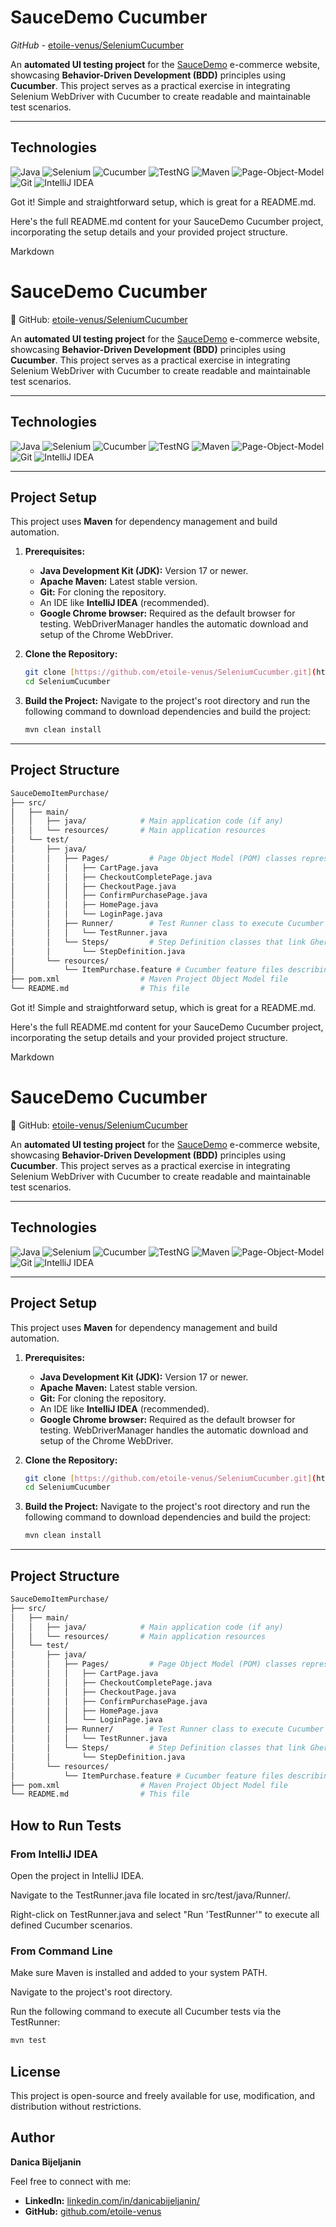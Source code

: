 # SauceDemo Cucumber

*GitHub* - [etoile-venus/SeleniumCucumber](https://github.com/etoile-venus/SeleniumCucumber)

An **automated UI testing project** for the [SauceDemo](https://www.saucedemo.com/) e-commerce website, showcasing **Behavior-Driven Development (BDD)** principles using **Cucumber**. This project serves as a practical exercise in integrating Selenium WebDriver with Cucumber to create readable and maintainable test scenarios.

---

## Technologies

![Java](https://img.shields.io/badge/Java-007396?style=for-the-badge&logo=java&logoColor=white)
![Selenium](https://img.shields.io/badge/Selenium-%2343B02A?style=for-the-badge&logo=selenium&logoColor=white)
![Cucumber](https://img.shields.io/badge/Cucumber-207E2E?style=for-the-badge&logo=cucumber&logoColor=white)
![TestNG](https://img.shields.io/badge/TestNG-B22222?style=for-the-badge&logo=testng&logoColor=white)
![Maven](https://img.shields.io/badge/Maven-C71A36?style=for-the-badge&logo=apache-maven&logoColor=white)
![Page-Object-Model](https://img.shields.io/badge/Page--Object--Model-68655F?style=for-the-badge)
![Git](https://img.shields.io/badge/Git-F05032?style=for-the-badge&logo=git&logoColor=white)
![IntelliJ IDEA](https://img.shields.io/badge/IntelliJ_IDEA-000000?style=for-the-badge&logo=intellij-idea&logoColor=white)

Got it! Simple and straightforward setup, which is great for a README.md.

Here's the full README.md content for your SauceDemo Cucumber project, incorporating the setup details and your provided project structure.

Markdown

# SauceDemo Cucumber

🔗 GitHub: [etoile-venus/SeleniumCucumber](https://github.com/etoile-venus/SeleniumCucumber)

An **automated UI testing project** for the [SauceDemo](https://www.saucedemo.com/) e-commerce website, showcasing **Behavior-Driven Development (BDD)** principles using **Cucumber**. This project serves as a practical exercise in integrating Selenium WebDriver with Cucumber to create readable and maintainable test scenarios.

---

## Technologies

![Java](https://img.shields.io/badge/Java-007396?style=for-the-badge&logo=java&logoColor=white)
![Selenium](https://img.shields.io/badge/Selenium-%2343B02A?style=for-the-badge&logo=selenium&logoColor=white)
![Cucumber](https://img.shields.io/badge/Cucumber-207E2E?style=for-the-badge&logo=cucumber&logoColor=white)
![TestNG](https://img.shields.io/badge/TestNG-B22222?style=for-the-badge&logo=testng&logoColor=white)
![Maven](https://img.shields.io/badge/Maven-C71A36?style=for-the-badge&logo=apache-maven&logoColor=white)
![Page-Object-Model](https://img.shields.io/badge/Page--Object--Model-68655F?style=for-the-badge)
![Git](https://img.shields.io/badge/Git-F05032?style=for-the-badge&logo=git&logoColor=white)
![IntelliJ IDEA](https://img.shields.io/badge/IntelliJ_IDEA-000000?style=for-the-badge&logo=intellij-idea&logoColor=white)

---

## Project Setup

This project uses **Maven** for dependency management and build automation.

1.  **Prerequisites:**
    * **Java Development Kit (JDK):** Version 17 or newer.
    * **Apache Maven:** Latest stable version.
    * **Git:** For cloning the repository.
    * An IDE like **IntelliJ IDEA** (recommended).
    * **Google Chrome browser:** Required as the default browser for testing. WebDriverManager handles the automatic download and setup of the Chrome WebDriver.

2.  **Clone the Repository:**

    ```bash
    git clone [https://github.com/etoile-venus/SeleniumCucumber.git](https://github.com/etoile-venus/SeleniumCucumber.git)
    cd SeleniumCucumber
    ```

3.  **Build the Project:**
    Navigate to the project's root directory and run the following command to download dependencies and build the project:

    ```bash
    mvn clean install
    ```

---

## Project Structure

```bash
SauceDemoItemPurchase/
├── src/
│   ├── main/
│   │   ├── java/            # Main application code (if any)
│   │   └── resources/       # Main application resources
│   └── test/
│       ├── java/
│       │   ├── Pages/         # Page Object Model (POM) classes representing UI pages (e.g., LoginPage, HomePage)
│       │   │   ├── CartPage.java
│       │   │   ├── CheckoutCompletePage.java
│       │   │   ├── CheckoutPage.java
│       │   │   ├── ConfirmPurchasePage.java
│       │   │   ├── HomePage.java
│       │   │   └── LoginPage.java
│       │   ├── Runner/        # Test Runner class to execute Cucumber features
│       │   │   └── TestRunner.java
│       │   └── Steps/         # Step Definition classes that link Gherkin steps to Java code
│       │       └── StepDefinition.java
│       └── resources/
│           └── ItemPurchase.feature # Cucumber feature files describing test scenarios in Gherkin
├── pom.xml                  # Maven Project Object Model file
└── README.md                # This file
```
Got it! Simple and straightforward setup, which is great for a README.md.

Here's the full README.md content for your SauceDemo Cucumber project, incorporating the setup details and your provided project structure.

Markdown

# SauceDemo Cucumber

🔗 GitHub: [etoile-venus/SeleniumCucumber](https://github.com/etoile-venus/SeleniumCucumber)

An **automated UI testing project** for the [SauceDemo](https://www.saucedemo.com/) e-commerce website, showcasing **Behavior-Driven Development (BDD)** principles using **Cucumber**. This project serves as a practical exercise in integrating Selenium WebDriver with Cucumber to create readable and maintainable test scenarios.

---

## Technologies

![Java](https://img.shields.io/badge/Java-007396?style=for-the-badge&logo=java&logoColor=white)
![Selenium](https://img.shields.io/badge/Selenium-%2343B02A?style=for-the-badge&logo=selenium&logoColor=white)
![Cucumber](https://img.shields.io/badge/Cucumber-207E2E?style=for-the-badge&logo=cucumber&logoColor=white)
![TestNG](https://img.shields.io/badge/TestNG-B22222?style=for-the-badge&logo=testng&logoColor=white)
![Maven](https://img.shields.io/badge/Maven-C71A36?style=for-the-badge&logo=apache-maven&logoColor=white)
![Page-Object-Model](https://img.shields.io/badge/Page--Object--Model-68655F?style=for-the-badge)
![Git](https://img.shields.io/badge/Git-F05032?style=for-the-badge&logo=git&logoColor=white)
![IntelliJ IDEA](https://img.shields.io/badge/IntelliJ_IDEA-000000?style=for-the-badge&logo=intellij-idea&logoColor=white)

---

## Project Setup

This project uses **Maven** for dependency management and build automation.

1.  **Prerequisites:**
    * **Java Development Kit (JDK):** Version 17 or newer.
    * **Apache Maven:** Latest stable version.
    * **Git:** For cloning the repository.
    * An IDE like **IntelliJ IDEA** (recommended).
    * **Google Chrome browser:** Required as the default browser for testing. WebDriverManager handles the automatic download and setup of the Chrome WebDriver.

2.  **Clone the Repository:**

    ```bash
    git clone [https://github.com/etoile-venus/SeleniumCucumber.git](https://github.com/etoile-venus/SeleniumCucumber.git)
    cd SeleniumCucumber
    ```

3.  **Build the Project:**
    Navigate to the project's root directory and run the following command to download dependencies and build the project:

    ```bash
    mvn clean install
    ```

---

## Project Structure

```bash
SauceDemoItemPurchase/
├── src/
│   ├── main/
│   │   ├── java/            # Main application code (if any)
│   │   └── resources/       # Main application resources
│   └── test/
│       ├── java/
│       │   ├── Pages/         # Page Object Model (POM) classes representing UI pages (e.g., LoginPage, HomePage)
│       │   │   ├── CartPage.java
│       │   │   ├── CheckoutCompletePage.java
│       │   │   ├── CheckoutPage.java
│       │   │   ├── ConfirmPurchasePage.java
│       │   │   ├── HomePage.java
│       │   │   └── LoginPage.java
│       │   ├── Runner/        # Test Runner class to execute Cucumber features
│       │   │   └── TestRunner.java
│       │   └── Steps/         # Step Definition classes that link Gherkin steps to Java code
│       │       └── StepDefinition.java
│       └── resources/
│           └── ItemPurchase.feature # Cucumber feature files describing test scenarios in Gherkin
├── pom.xml                  # Maven Project Object Model file
└── README.md                # This file
```
## How to Run Tests
### From IntelliJ IDEA
Open the project in IntelliJ IDEA.

Navigate to the TestRunner.java file located in src/test/java/Runner/.

Right-click on TestRunner.java and select "Run 'TestRunner'" to execute all defined Cucumber scenarios.

### From Command Line
Make sure Maven is installed and added to your system PATH.

Navigate to the project's root directory.

Run the following command to execute all Cucumber tests via the TestRunner:

```bash
mvn test
```


## License

This project is open-source and freely available for use, modification, and distribution without restrictions.

## Author
**Danica Bijeljanin**

Feel free to connect with me:
- **LinkedIn:** [linkedin.com/in/danicabijeljanin/](https://linkedin.com/in/danicabijeljanin/)  
- **GitHub:** [github.com/etoile-venus](https://github.com/etoile-venus)
